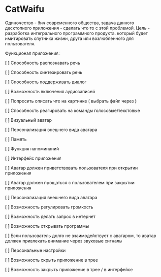# CatWaifu

Одиночество - бич современного общества, задача данного десктопного приложения - сделать что то с этой проблемой. Цель - разработка интегрального программного продукта. который будет имитировать спутника жизни, друга или возлюбленного для пользователя.

Функционал приложения:

  [ ] Способность распознавать речь
  
  [ ] Способность синтезировать речь

  [ ] Способность поддерживать диалог

  [ ] Возможность включения аудиозаписей

  [ ] Попросить описать что на картинке ( выбрать файл через )

  [ ] Способность реагировать на команды голосовые/текстовые
  
  [ ] Визуальный аватар

  [ ] Персонализация внешнего вида аватара

  [ ] Память
  
  [ ] Функция напоминаний
  
  [ ] Интерфейс приложения
  
  [ ] Аватар должен приветствовать пользователя при открытии приложения
  
  [ ] Аватар должен прощаться с пользователем при закрытии приложения
    
  [ ] Персонализация внешнего вида аватара
  
  [ ] Возможность регулировать громкость

  [ ] Возможность делать запрос в интернет

  [ ] Возможность открывать программы

  [ ] Если пользователь долго не взаимодействует с аватаром, то аватар должен привлекать внимание через звуковые сигналы

  [ ] Персональные настройки

  [ ] Возможность скрыть приложение в трее

  [ ] Возможность закрыть приложение в трее / в интерфейсе
